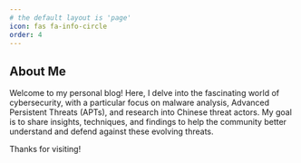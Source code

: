 ```yaml
---
# the default layout is 'page'
icon: fas fa-info-circle
order: 4
---
```

## About Me

Welcome to my personal blog! Here, I delve into the fascinating world of cybersecurity, with a particular focus on malware analysis, Advanced Persistent Threats (APTs), and research into Chinese threat actors. My goal is to share insights, techniques, and findings to help the community better understand and defend against these evolving threats.

Thanks for visiting!
